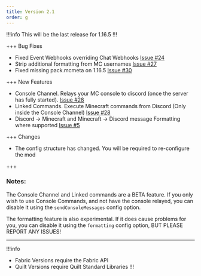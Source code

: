 ```yaml
---
title: Version 2.1
order: g
---
```


!!!info This will be the last release for 1.16.5
!!!

+++ Bug Fixes

* Fixed Event Webhooks overriding Chat Webhooks [Issue #24](https://github.com/hypherionmc/sdlink/issues/24)
* Strip additional formatting from MC usernames [Issue #27](https://github.com/hypherionmc/sdlink/issues/27)
* Fixed missing pack.mcmeta on 1.16.5 [Issue #30](https://github.com/hypherionmc/sdlink/issues/30)

+++ New Features

* Console Channel. Relays your MC console to discord (once the server has fully started). [Issue #28](https://github.com/hypherionmc/sdlink/issues/28)
* Linked Commands. Execute Minecraft commands from Discord (Only inside the Console Channel) [Issue #28](https://github.com/hypherionmc/sdlink/issues/28)
* Discord -> Minecraft and Minecraft -> Discord message Formatting where supported [Issue #5](https://github.com/hypherionmc/sdlink/issues/5)

+++ Changes

* The config structure has changed. You will be required to re-configure the mod

+++

### Notes:

The Console Channel and Linked commands are a BETA feature. If you only wish to use Console Commands, and not have the console relayed, you can disable it using the
`sendConsoleMessages` config option.


The formatting feature is also experimental. If it does cause problems for you, you can disable it using the `formatting` config option, BUT PLEASE REPORT ANY ISSUES!

---

!!!info
* Fabric Versions require the Fabric API
* Quilt Versions require Quilt Standard Libraries
!!!
